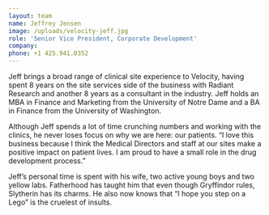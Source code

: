 ```yaml
---
layout: team
name: Jeffrey Jensen
image: /uploads/velocity-jeff.jpg
role: 'Senior Vice President, Corporate Development'
company:
phone: +1 425.941.0352
---
```


Jeff brings a broad range of clinical site experience to Velocity, having spent 8 years on the site services side of the business with Radiant Research and another 8 years as a consultant in the industry. Jeff holds an MBA in Finance and Marketing from the University of Notre Dame and a BA in Finance from the University of Washington.

Although Jeff spends a lot of time crunching numbers and working with the clinics, he never loses focus on why we are here: our patients. “I love this business because I think the Medical Directors and staff at our sites make a positive impact on patient lives. I am proud to have a small role in the drug development process.”

Jeff’s personal time is spent with his wife, two active young boys and two yellow labs. Fatherhood has taught him that even though Gryffindor rules, Slytherin has its charms. He also now knows that “I hope you step on a Lego” is the cruelest of insults.